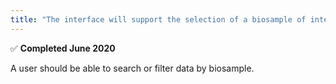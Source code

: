```yaml
---
title: "The interface will support the selection of a biosample of interest &#x2705;"
---
```

&#x2705; **Completed June 2020**

A user should be able to search or filter data by biosample.
